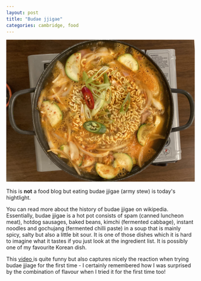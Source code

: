 ```yaml
---
layout: post
title: "Budae jjigae"
categories: cambridge, food
---
```

<img src="/images/2022-08-03.jpg" alt="Korean hotpot" class="center">

This is **not** a food blog but eating budae jjigae (army stew) is today's hightlight.

You can read more about the history of budae jjigae on wikipedia. Essentially, budae jjigae is a hot pot consists of spam (canned luncheon meat), hotdog sausages, baked beans, kimchi (fermented cabbage), instant noodles and gochujang (fermented chilli paste) in a soup that is mainly spicy, salty but also a little bit sour. It is one of those dishes which it is hard to imagine what it tastes if you just look at the ingredient list. It is possibly one of my favourite Korean dish.

This <a href="https://www.youtube.com/watch?v=KRDRShaiBY0"> video </a> is quite funny but also captures nicely the reaction when trying budae jjiage for the first time - I certainly remembered how I was surprised by the combination of flavour when I tried it for the first time too!